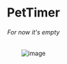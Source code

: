 
<div align="center">
  
# PetTimer
</div>

<div align="center">
  
###### For now it's empty
</div>

<div align="center">

![image](https://user-images.githubusercontent.com/70410264/218915746-1b2ed9d2-06f5-49e4-83ab-a2c414b1df8e.png)
</div>
